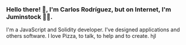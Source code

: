 ### Hello there! 👋, I'm Carlos Rodríguez, but on Internet, I'm Juminstock 🧑‍💻.

I'm a JavaScript and Solidity developer. 
I've designed applications and others software. 
I love Pizza, to talk, to help and to create.
hjl
